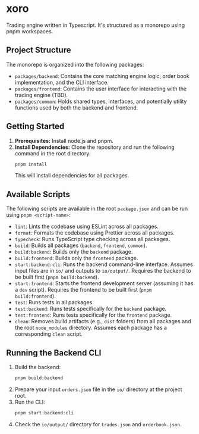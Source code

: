 # xoro

Trading engine written in Typescript. It's structured as a monorepo using pnpm workspaces.

## Project Structure

The monorepo is organized into the following packages:

-   `packages/backend`: Contains the core matching engine logic, order book implementation, and the CLI interface.
-   `packages/frontend`: Contains the user interface for interacting with the trading engine (TBD).
-   `packages/common`: Holds shared types, interfaces, and potentially utility functions used by both the backend and frontend.

## Getting Started

1.  **Prerequisites:** Install node.js and pnpm.
2.  **Install Dependencies:** Clone the repository and run the following command in the root directory:
    ```bash
    pnpm install
    ```
    This will install dependencies for all packages.

## Available Scripts

The following scripts are available in the root `package.json` and can be run using `pnpm <script-name>`:

-   `lint`: Lints the codebase using ESLint across all packages.
-   `format`: Formats the codebase using Prettier across all packages.
-   `typecheck`: Runs TypeScript type checking across all packages.
-   `build`: Builds all packages (`backend`, `frontend`, `common`).
-   `build:backend`: Builds only the `backend` package.
-   `build:frontend`: Builds only the `frontend` package.
-   `start:backend:cli`: Runs the backend command-line interface. Assumes input files are in `io/` and outputs to `io/output/`. Requires the backend to be built first (`pnpm build:backend`).
-   `start:frontend`: Starts the frontend development server (assuming it has a `dev` script). Requires the frontend to be built first (`pnpm build:frontend`).
-   `test`: Runs tests in all packages.
-   `test:backend`: Runs tests specifically for the `backend` package.
-   `test:frontend`: Runs tests specifically for the `frontend` package.
-   `clean`: Removes build artifacts (e.g., `dist` folders) from all packages and the root `node_modules` directory. Assumes each package has a corresponding `clean` script.

## Running the Backend CLI

1.  Build the backend:
    ```bash
    pnpm build:backend
    ```
2.  Prepare your input `orders.json` file in the `io/` directory at the project root.
3.  Run the CLI:
    ```bash
    pnpm start:backend:cli
    ```
4.  Check the `io/output/` directory for `trades.json` and `orderbook.json`.
